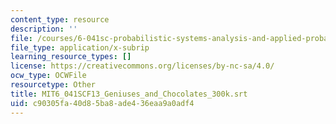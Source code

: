 ```yaml
---
content_type: resource
description: ''
file: /courses/6-041sc-probabilistic-systems-analysis-and-applied-probability-fall-2013/c90305fa40d85ba8ade436eaa9a0adf4_MIT6_041SCF13_Geniuses_and_Chocolates_300k.vtt
file_type: application/x-subrip
learning_resource_types: []
license: https://creativecommons.org/licenses/by-nc-sa/4.0/
ocw_type: OCWFile
resourcetype: Other
title: MIT6_041SCF13_Geniuses_and_Chocolates_300k.srt
uid: c90305fa-40d8-5ba8-ade4-36eaa9a0adf4
---
```

